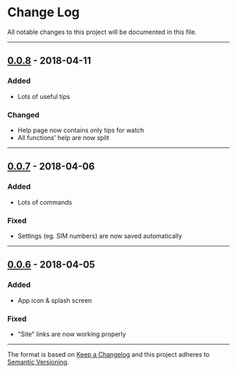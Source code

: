 # Change Log
All notable changes to this project will be documented in this file.

---

## [0.0.8]()  - 2018-04-11

### Added
* Lots of useful tips

### Changed
* Help page now contains only tips for watch
* All functions' help are now split

---

## [0.0.7]()  - 2018-04-06

### Added
* Lots of commands

### Fixed
* Settings (eg. SIM numbers) are now saved automatically

---

## [0.0.6]()  - 2018-04-05

### Added
* App icon & splash screen

### Fixed
* "Site" links are now working properly

---

The format is based on [Keep a Changelog](http://keepachangelog.com/) and this project adheres to [Semantic Versioning](http://semver.org/).
